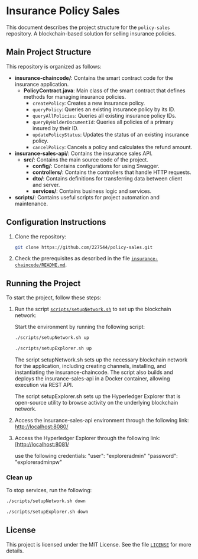 # Insurance Policy Sales

This document describes the project structure for the `policy-sales` repository. A blockchain-based solution for selling insurance policies.

## Main Project Structure

This repository is organized as follows:

- **insurance-chaincode/**: Contains the smart contract code for the insurance application.
  - **PolicyContract.java**: Main class of the smart contract that defines methods for managing insurance policies.
    - `createPolicy`: Creates a new insurance policy.
    - `queryPolicy`: Queries an existing insurance policy by its ID.
    - `queryAllPolicies`: Queries all existing insurance policy IDs.
    - `queryByHolderDocumentId`: Queries all policies of a primary insured by their ID.
    - `updatePolicyStatus`: Updates the status of an existing insurance policy.
    - `cancelPolicy`: Cancels a policy and calculates the refund amount.
- **insurance-sales-api/**: Contains the insurance sales API.
  - **src/**: Contains the main source code of the project.
    - **config/**: Contains configurations for using Swagger.
    - **controllers/**: Contains the controllers that handle HTTP requests.
    - **dto/**: Contains definitions for transferring data between client and server.
    - **services/**: Contains business logic and services.
- **scripts/**: Contains useful scripts for project automation and maintenance.

## Configuration Instructions

1. Clone the repository:

   ```bash
   git clone https://github.com/227544/policy-sales.git
   ```

2. Check the prerequisites as described in the file [`insurance-chaincode/README.md`](insurance-chaincode/README.md).

## Running the Project

To start the project, follow these steps:

1. Run the script [`scripts/setupNetwork.sh`](scripts/setupNetwork.sh) to set up the blockchain network:

    Start the environment by running the following script:

   ```bash
   ./scripts/setupNetwork.sh up
   ```

   ```bash
   ./scripts/setupExplorer.sh up
   ```

   The script setupNetwork.sh sets up the necessary blockchain network for the application, including creating channels, installing, and instantiating the insurance-chaincode. The script also builds and deploys the insurance-sales-api in a Docker container, allowing execution via REST API.

   The script setupExplorer.sh sets up the Hyperledger Explorer that is open-source utility to browse activity on the underlying blockchain network.

2. Access the insurance-sales-api environment through the following link: [http://localhost:8080/](http://localhost:8080/)

3. Access the Hyperledger Explorer through the following link: [[http://localhost:8081/](http://localhost:8081/)

    use the following credentials:
    "user": "exploreradmin"
    "password": "exploreradminpw"

### Clean up

To stop services, run the following:

   ```bash
   ./scripts/setupNetwork.sh down
   ```

   ```bash
   ./scripts/setupExplorer.sh down
   ```

## License

This project is licensed under the MIT License. See the file [`LICENSE`](LICENSE) for more details.
